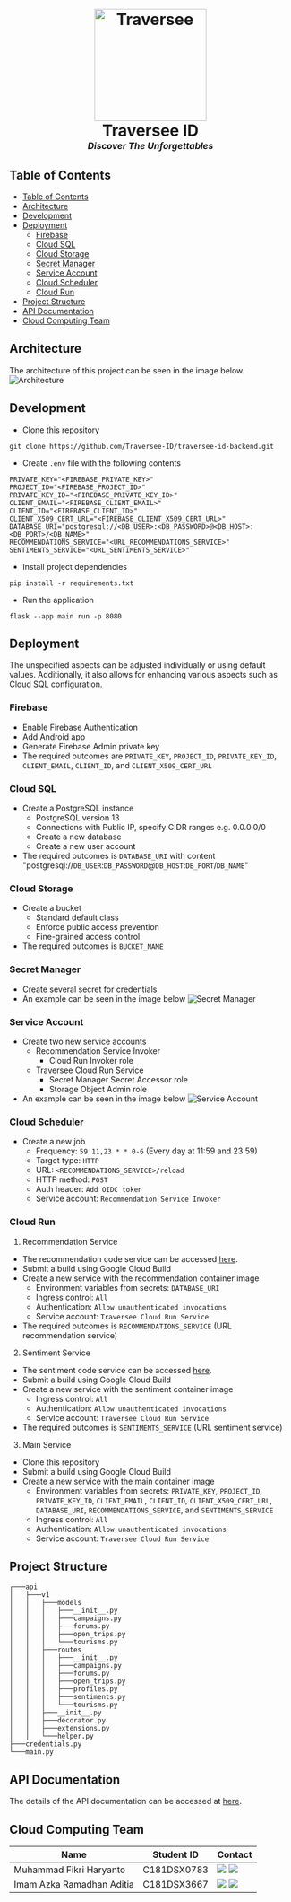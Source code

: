 <h1 align="center">
  <br>
    <img src="assets/traversee-logo.png" alt="Traversee" width="200">
  <br>
    Traversee ID
  <br>
    <small style="font-size: 16px"><em>Discover The Unforgettables</em></small>
</h1>

## Table of Contents
- [Table of Contents](#table-of-contents)
- [Architecture](#architecture)
- [Development](#development)
- [Deployment](#deployment)
  - [Firebase](#firebase)
  - [Cloud SQL](#cloud-sql)
  - [Cloud Storage](#cloud-storage)
  - [Secret Manager](#secret-manager)
  - [Service Account](#service-account)
  - [Cloud Scheduler](#cloud-scheduler)
  - [Cloud Run](#cloud-run)
- [Project Structure](#project-structure)
- [API Documentation](#api-documentations)
- [Cloud Computing Team](#cloud-computing-team)

## Architecture
The architecture of this project can be seen in the image below.
![Architecture](assets/architecture.png)

## Development
- Clone this repository
```
git clone https://github.com/Traversee-ID/traversee-id-backend.git
```
- Create `.env` file with the following contents
```
PRIVATE_KEY="<FIREBASE_PRIVATE_KEY>"
PROJECT_ID="<FIREBASE_PROJECT_ID>"
PRIVATE_KEY_ID="<FIREBASE_PRIVATE_KEY_ID>"
CLIENT_EMAIL="<FIREBASE_CLIENT_EMAIL>"
CLIENT_ID="<FIREBASE_CLIENT_ID>"
CLIENT_X509_CERT_URL="<FIREBASE_CLIENT_X509_CERT_URL>"
DATABASE_URI="postgresql://<DB_USER>:<DB_PASSWORD>@<DB_HOST>:<DB_PORT>/<DB_NAME>"
RECOMMENDATIONS_SERVICE="<URL_RECOMMENDATIONS_SERVICE>"
SENTIMENTS_SERVICE="<URL_SENTIMENTS_SERVICE>"
```
- Install project dependencies
```
pip install -r requirements.txt
```
- Run the application
```
flask --app main run -p 8080
```

## Deployment
The unspecified aspects can be adjusted individually or using default values. Additionally, it also allows for enhancing various aspects such as Cloud SQL configuration.

### Firebase
- Enable Firebase Authentication
- Add Android app 
- Generate Firebase Admin private key
- The required outcomes are `PRIVATE_KEY`, `PROJECT_ID`, `PRIVATE_KEY_ID`, `CLIENT_EMAIL`, `CLIENT_ID`, and `CLIENT_X509_CERT_URL`

### Cloud SQL
- Create a PostgreSQL instance
  - PostgreSQL version 13
  - Connections with Public IP, specify CIDR ranges e.g. 0.0.0.0/0
  - Create a new database
  - Create a new user account
- The required outcomes is `DATABASE_URI` with content "postgresql://`DB_USER`:`DB_PASSWORD`@`DB_HOST`:`DB_PORT`/`DB_NAME`"

### Cloud Storage
- Create a bucket
  - Standard default class
  - Enforce public access prevention
  - Fine-grained access control
- The required outcomes is `BUCKET_NAME`

### Secret Manager
- Create several secret for credentials
- An example can be seen in the image below
![Secret Manager](assets/secret-manager.png)

### Service Account
- Create two new service accounts
  - Recommendation Service Invoker
    - Cloud Run Invoker role
  - Traversee Cloud Run Service
    - Secret Manager Secret Accessor role
    - Storage Object Admin role
- An example can be seen in the image below
![Service Account](assets/service-account.png)

### Cloud Scheduler
- Create a new job
  - Frequency: `59 11,23 * * 0-6` (Every day at 11:59 and 23:59)
  - Target type: `HTTP`
  - URL: `<RECOMMENDATIONS_SERVICE>/reload`
  - HTTP method: `POST`
  - Auth header: `Add OIDC token`
  - Service account: `Recommendation Service Invoker`

### Cloud Run
1. Recommendation Service
- The recommendation code service can be accessed [here](https://github.com/Traversee-ID/traversee-id-machine-learning/tree/main/recommendations/service).
- Submit a build using Google Cloud Build
- Create a new service with the recommendation container image
  - Environment variables from secrets: `DATABASE_URI`
  - Ingress control: `All`
  - Authentication: `Allow unauthenticated invocations`
  - Service account: `Traversee Cloud Run Service`
- The required outcomes is `RECOMMENDATIONS_SERVICE` (URL recommendation service)

2. Sentiment Service
- The sentiment code service can be accessed [here](https://github.com/Traversee-ID/traversee-id-machine-learning/tree/main/sentiment_analysis/service).
- Submit a build using Google Cloud Build
- Create a new service with the sentiment container image
  - Ingress control: `All`
  - Authentication: `Allow unauthenticated invocations`
  - Service account: `Traversee Cloud Run Service`
- The required outcomes is `SENTIMENTS_SERVICE` (URL sentiment service)

3. Main Service
- Clone this repository
- Submit a build using Google Cloud Build
- Create a new service with the main container image
  - Environment variables from secrets: `PRIVATE_KEY`, `PROJECT_ID`, `PRIVATE_KEY_ID`, `CLIENT_EMAIL`, `CLIENT_ID`, `CLIENT_X509_CERT_URL`, `DATABASE_URI`, `RECOMMENDATIONS_SERVICE`, and `SENTIMENTS_SERVICE`
  - Ingress control: `All`
  - Authentication: `Allow unauthenticated invocations`
  - Service account: `Traversee Cloud Run Service`

## Project Structure
```
┌───api
│   ├───v1
│   │   ├───models
│   │   │   ├───__init__.py
│   │   │   ├───campaigns.py
│   │   │   ├───forums.py
│   │   │   ├───open_trips.py
│   │   │   └───tourisms.py
│   │   ├───routes
│   │   │   ├───__init__.py
│   │   │   ├───campaigns.py
│   │   │   ├───forums.py
│   │   │   ├───open_trips.py
│   │   │   ├───profiles.py
│   │   │   ├───sentiments.py
│   │   │   └───tourisms.py
│   │   ├───__init__.py
│   │   ├───decorator.py
│   │   ├───extensions.py
│   │   └───helper.py
├───credentials.py
└───main.py
```

## API Documentation
The details of the API documentation can be accessed at [here](https://documenter.getpostman.com/view/2s93sc4spc).

## Cloud Computing Team
| Name | Student ID | Contact |
| - | - | - |
| Muhammad Fikri Haryanto | C181DSX0783 | <a href="https://www.linkedin.com/in/mfikriharyanto"><img src="https://img.shields.io/badge/LinkedIn-0077B5?style=flat&logo=linkedin&logoColor=white" /></a> <a href="https://github.com/mfikriharyanto"><img src="https://img.shields.io/badge/GitHub-100000?style=flat&logo=github&logoColor=white" /></a> |
| Imam Azka Ramadhan Aditia | C181DSX3667 | <a href="https://www.linkedin.com/in/imam-azka-ramadhan"><img src="https://img.shields.io/badge/LinkedIn-0077B5?style=flat&logo=linkedin&logoColor=white" /></a> <a href="https://github.com/imamazka"><img src="https://img.shields.io/badge/GitHub-100000?style=flat&logo=github&logoColor=white" /></a> |
